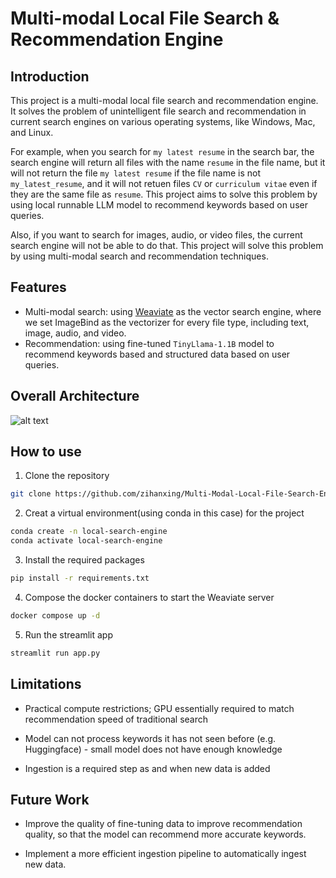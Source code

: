 # Multi-modal Local File Search & Recommendation Engine 

## Introduction
This project is a multi-modal local file search and recommendation engine. It solves the problem of unintelligent file search and recommendation in current search engines on various operating systems, like Windows, Mac, and Linux. 

For example, when you search for `my latest resume` in the search bar, the search engine will return all files with the name `resume` in the file name, but it will not return the file `my latest resume` if the file name is not `my_latest_resume`, and it will not retuen files `CV` or `curriculum vitae` even if they are the same file as `resume`. This project aims to solve this problem by using local runnable LLM model to recommend keywords based on user queries.

Also, if you want to search for images, audio, or video files, the current search engine will not be able to do that. This project will solve this problem by using multi-modal search and recommendation techniques.


## Features
- Multi-modal search: using [Weaviate](https://weaviate.io/) as the vector search engine, where we set ImageBind as the vectorizer for every file type, including text, image, audio, and video.
- Recommendation: using fine-tuned `TinyLlama-1.1B` model to recommend keywords based and structured data based on user queries.

## Overall Architecture

![alt text](<overview.png>)

## How to use
1. Clone the repository
```bash
git clone https://github.com/zihanxing/Multi-Modal-Local-File-Search-Engine.git
```
2. Creat a virtual environment(using conda in this case) for the project
```bash
conda create -n local-search-engine
conda activate local-search-engine
```
3. Install the required packages
```bash
pip install -r requirements.txt
```
4. Compose the docker containers to start the Weaviate server
```bash
docker compose up -d
```
5. Run the streamlit app
```bash
streamlit run app.py
```

## Limitations
- Practical compute restrictions; GPU essentially required to match recommendation speed of traditional search

- Model can not process keywords it has not seen before (e.g. Huggingface) - small model does not have enough knowledge

- Ingestion is a required step as and when new data is added

## Future Work

- Improve the quality of fine-tuning data to improve recommendation quality, so that the model can recommend more accurate keywords.

- Implement a more efficient ingestion pipeline to automatically ingest new data.



